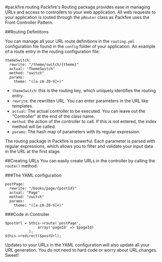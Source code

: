 
#packfire.routing
Packfire's Routing package provides ease in managing URLs and access to controllers to your web application. All web requests to your application is routed through the `pRouter` class as Packfire uses the Front Controller Pattern. 

##Routing Defintitons

You can manage all your URL route definitions in the `routing.yml` configuration file found in the `config` folder of your application. An example of a route entry in the routing configuration file:

    themeSwitch:
      rewrite: "/theme/switch/{theme}"
      actual: "ThemeSwitch"
      method: "switch"
      params:
        theme: "([a-zA-Z0-9]+)"

- `themeSwitch`: this is the routing key, which uniquely identifies the routing entry.
- `rewrite`: the rewritten URL. You can enter parameters in the URL like templates.
- `actual`: The actual controller to be executed. You can leave out the "Controller" at the end of the class name.
- `method`: the action of the controller to call. If this is not entered, the index method will be called.
- `params`: The hash map of parameters with its regular expression.

The routing package in Packfire is powerful. Each parameter is parsed with regular expressions, which allows you to filter and validate your input data in the URL at the first stage.

##Creating URLs
You can easily create URLs in the controller by calling the `route()` method. 

###The YAML configuration

    postPage:
      rewrite: "/books/page/{postId}"
      actual: "Page"
      method: "switch"
      params:
        theme: "([a-zA-Z0-9]+)"

###Code in Controller


    $postUrl = $this->route('postPage', 
                   array('pageId' => $pageId)
               );
    $this->redirect($postUrl);

Updates to your URLs in the YAML configuration will also update all your URL generation. You do not need to hard code or worry about URL changes. Sweet!